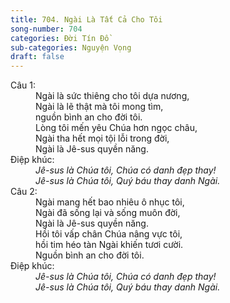 ```yaml
---
title: 704. Ngài Là Tất Cả Cho Tôi
song-number: 704
categories: Đời Tín Đồ
sub-categories: Nguyện Vọng
draft: false
---
```

<dl><dt>Câu 1:</dt><dd data-verse="1">Ngài là sức thiêng cho tôi dựa nương, <br/>Ngài là lẽ thật mà tôi mong tìm, <br/>nguồn bình an cho đời tôi. <br/>Lòng tôi mến yêu Chúa hơn ngọc châu, <br/>Ngài tha hết mọi tội lỗi trong đời, <br/>Ngài là Jê-sus quyền năng. </dd><dt>Điệp khúc:</dt><dd data-chorus="1"><em>Jê-sus là Chúa tôi, Chúa có danh đẹp thay! <br/>Jê-sus là Chúa tôi, Quý báu thay danh Ngài. </em></dd><dt>Câu 2:</dt><dd data-verse="2">Ngài mang hết bao nhiêu ô nhục tôi, <br/>Ngài đã sống lại và sống muôn đời, <br/>Ngài là Jê-sus quyền năng. <br/>Hồi tôi vấp chân Chúa nâng vực tôi, <br/>hồi tim héo tàn Ngài khiến tươi cười. <br/>Nguồn bình an cho đời tôi. </dd><dt>Điệp khúc:</dt><dd data-chorus="1"><em>Jê-sus là Chúa tôi, Chúa có danh đẹp thay! <br/>Jê-sus là Chúa tôi, Quý báu thay danh Ngài. </em></dd></dl>